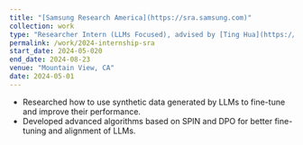 ```yaml
---
title: "[Samsung Research America](https://sra.samsung.com)"
collection: work
type: "Researcher Intern (LLMs Focused), advised by [Ting Hua](https://t7hua.github.io) and co-advised by [Shangqian Gao](https://gaosh.github.io)"
permalink: /work/2024-internship-sra
start_date: 2024-05-020
end_date: 2024-08-23
venue: "Mountain View, CA"
date: 2024-05-01
---
```


- Researched how to use synthetic data generated by LLMs to fine-tune and improve their performance.
- Developed advanced algorithms based on SPIN and DPO for better fine-tuning and alignment of LLMs.

